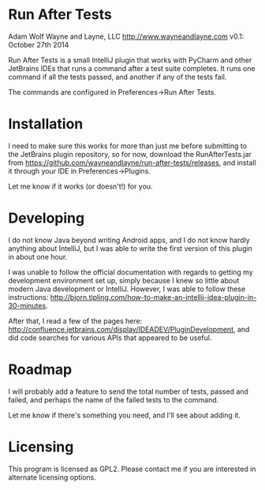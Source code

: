 Run After Tests
===============

Adam Wolf
Wayne and Layne, LLC
http://www.wayneandlayne.com
v0.1: October 27th 2014

Run After Tests is a small IntelliJ plugin that works with PyCharm and other JetBrains IDEs that runs a command after
a test suite completes.  It runs one command if all the tests passed, and another if any of the tests fail.

The commands are configured in Preferences->Run After Tests.

Installation
============
I need to make sure this works for more than just me before submitting to the JetBrains plugin repository, so for now,
download the RunAfterTests.jar from https://github.com/wayneandlayne/run-after-tests/releases, and install it through your IDE in Preferences->Plugins.

Let me know if it works (or doesn't!) for you.

Developing
==========
I do not know Java beyond writing Android apps, and I do not know hardly anything about IntelliJ, but I was able to
write the first version of this plugin in about one hour.

I was unable to follow the official documentation with regards to getting my development environment set up, simply
because I knew so little about modern Java development or IntelliJ.  However, I was able to follow these instructions:
http://bjorn.tipling.com/how-to-make-an-intellij-idea-plugin-in-30-minutes.

After that, I read a few of the pages here: http://confluence.jetbrains.com/display/IDEADEV/PluginDevelopment, and
did code searches for various APIs that appeared to be useful.

Roadmap
=======
I will probably add a feature to send the total number of tests, passed and failed, and perhaps the name of the failed
tests to the command.

Let me know if there's something you need, and I'll see about adding it.

Licensing
=========
This program is licensed as GPL2.  Please contact me if you are interested in alternate licensing options.
